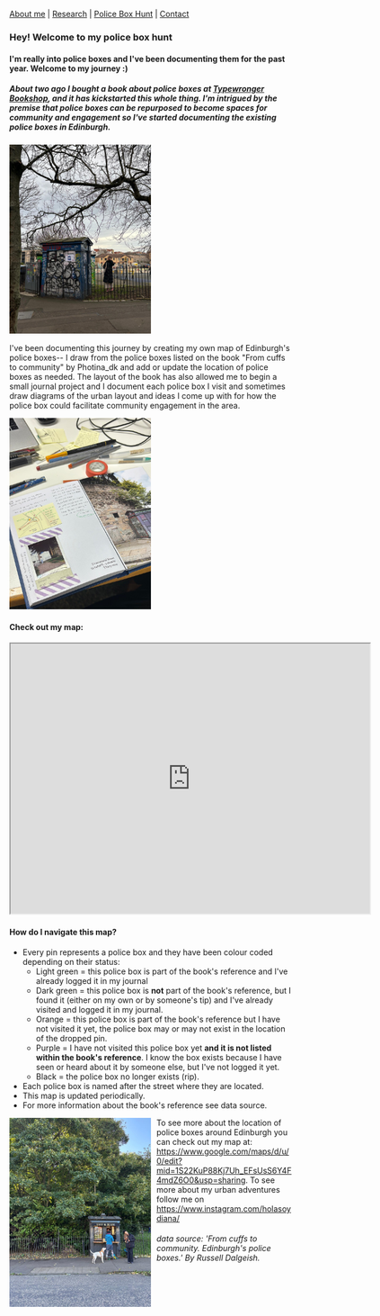 [About me](about.md)  |   [Research](researchpapers.md)  |   [Police Box Hunt](policeboxes.md)   |    [Contact](contactinfoa.md) 

### Hey! Welcome to my police box hunt
#### I'm really into police boxes and I've been documenting them for the past year. Welcome to my journey :) 

##### About two ago I bought a book about police boxes at [Typewronger Bookshop](https://www.typewronger.com/), and it has kickstarted this whole thing. I'm intrigued by the premise that police boxes can be repurposed to become spaces for community and engagement so I've started documenting the existing police boxes in Edinburgh. 

<img src="eastmontgomeryst.jpeg" alt="Here's Laura at the East Montgomery St police boxe" width="50%">

I've been documenting this journey by creating my own map of Edinburgh's police boxes-- I draw from the police boxes listed on the book "From cuffs to community" by Photina_dk and add or update the location of police boxes as needed. The layout of the book has also allowed me to begin a small journal project and I document each police box I visit and sometimes draw diagrams of the urban layout and ideas I come up with for how the police box could facilitate community engagement in the area. 

<img src="journal.jpg" alt="Here's a photo of how I've been documenting my journey alongside the book" width="50%">

#### Check out my map:
<iframe src="https://www.google.com/maps/d/u/0/embed?mid=1S22KuP88Kj7Uh_EFsUsS6Y4F4mdZ6O0&ehbc=2E312F" width="640" height="480"></iframe>

#### How do I navigate this map?
+ Every pin represents a police box and they have been colour coded depending on their status:
  + Light green = this police box is part of the book's reference and I've already logged it in my journal
  + Dark green = this police box is **not** part of the book's reference, but I found it (either on my own or by someone's tip) and I've already visited and logged it in my journal.
  + Orange = this police box is part of the book's reference but I have not visited it yet, the police box may or may not exist in the location of the dropped pin.
  + Purple = I have not visited this police box yet **and it is not listed within the book's reference**. I know the box exists because I have seen or heard about it by someone else, but I've not logged it yet.
  + Black = the police box no longer exists (rip).
+ Each police box is named after the street where they are located.
+ This map is updated periodically.
+ For more information about the book's reference see data source.

<img src="favpolicebox.jpg" alt="Is this my favourite police box so far? Yes, yes it is" width="50%" style="float: left; margin-right: 10px;">

To see more about the location of police boxes around Edinburgh you can check out my map at: <https://www.google.com/maps/d/u/0/edit?mid=1S22KuP88Kj7Uh_EFsUsS6Y4F4mdZ6O0&usp=sharing>. 
To see more about my urban adventures follow me on <https://www.instagram.com/holasoydiana/>




###### data source: 'From cuffs to community. Edinburgh's police boxes.' By Russell Dalgeish. 

